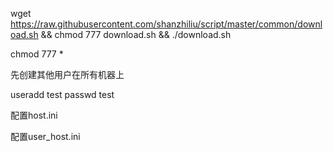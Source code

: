 

wget https://raw.githubusercontent.com/shanzhiliu/script/master/common/download.sh && chmod 777 download.sh && ./download.sh

chmod 777 *

先创建其他用户在所有机器上

useradd test
passwd test

配置host.ini

配置user_host.ini